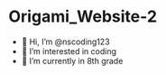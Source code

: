 # Origami_Website-2
- 👋 Hi, I’m @nscoding123
- 👀 I’m interested in coding
- 🌱 I’m currently in 8th grade
